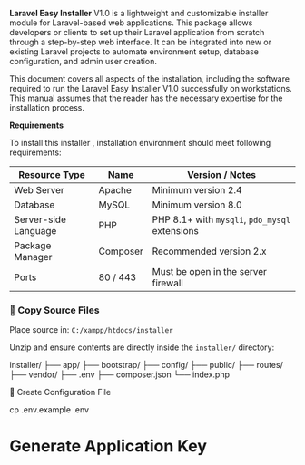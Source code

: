 **Laravel Easy Installer** V1.0 is a lightweight and customizable installer module for Laravel-based web applications. This package allows developers or clients to set up their Laravel application from scratch through a step-by-step web interface. It can be integrated into new or existing Laravel projects to automate environment setup, database configuration, and admin user creation.

This document covers all aspects of the installation, including the software required to run the Laravel Easy Installer V1.0  successfully on workstations. This manual assumes that the reader has the necessary expertise for the installation process.

**Requirements**

To install this installer , installation environment should meet following requirements:

| Resource Type        | Name     | Version / Notes                                |
| -------------------- | -------- | ---------------------------------------------- |
| Web Server           | Apache   | Minimum version 2.4                            |
| Database             | MySQL    | Minimum version 8.0                            |
| Server-side Language | PHP      | PHP 8.1+ with `mysqli`, `pdo_mysql` extensions |
| Package Manager      | Composer | Recommended version 2.x                        |
| Ports                | 80 / 443 | Must be open in the server firewall            |

### 📁 Copy Source Files

Place source in: `C:/xampp/htdocs/installer`

Unzip and ensure contents are directly inside the `installer/` directory:

installer/
├── app/
├── bootstrap/
├── config/
├── public/
├── routes/
├── vendor/
├── .env
├── composer.json
└── index.php

🔧 Create Configuration File


cp .env.example .env

# Generate Application Key











